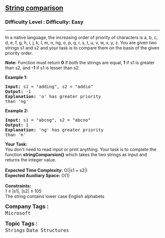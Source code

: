 <h2><a href="https://www.geeksforgeeks.org/problems/string-comparison5858/1?page=2&category=Strings&difficulty=Easy&status=unsolved&sortBy=submissions">String comparison</a></h2><h3>Difficulty Level : Difficulty: Easy</h3><hr><div class="problems_problem_content__Xm_eO"><p>In a native language, the increasing order of priority of characters is a, b, c, d, e, f, g, h, i, j, k, l, m, n, ng, o, p, q, r, s, t, u, v, w, x, y, z. You are given two strings s1 and s2 and your task is to&nbsp;compare them on the basis of the given priority order.</p>
<p><strong>Note:</strong> Function must return <strong>0</strong> if both the strings are equal, <strong>1</strong> if s1 is greater than s2, and <strong>-1</strong> if s1 is lesser than s2.</p>
<p><strong>Example 1:</strong></p>
<pre><strong>Input:</strong> s1 = "adding", s2 = "addio"
<strong>Output:</strong> -1
<strong>Explanation:</strong> 'o' has greater priority 
than 'ng'</pre>
<p><strong>Example 2:</strong></p>
<pre><strong>Input:</strong> s1 = "abcng", s2 = "abcno"
<strong>Output:</strong> 1
<strong>Explanation:</strong> 'ng' has greater priority 
than 'n'</pre>
<p><strong>Your Task:&nbsp;&nbsp;</strong><br>You don't need to read input or print anything. Your task is to complete the function <strong>stringComparsion()</strong>&nbsp;which takes the two strings<strong> </strong>as input and returns the integer value.<br><br><strong>Expected Time Complexity:</strong>&nbsp;O(|s1 + s2|)<br><strong>Expected Auxiliary Space:</strong>&nbsp;O(1)<br><br><strong>Constraints:</strong><br>1 ≤ |s1|, |s2| ≤ 105<br>The string contains lower case English alphabets</p></div><p><span style=font-size:18px><strong>Company Tags : </strong><br><code>Microsoft</code>&nbsp;<br><p><span style=font-size:18px><strong>Topic Tags : </strong><br><code>Strings</code>&nbsp;<code>Data Structures</code>&nbsp;